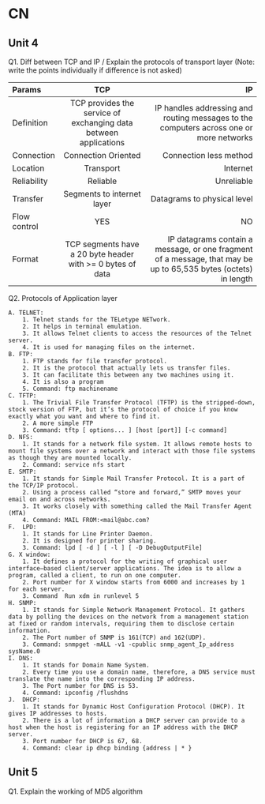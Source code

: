 # CN

## Unit 4

Q1. Diff between TCP and IP / Explain the protocols of transport layer (Note: write the points individually if difference is not asked)

|Params| TCP | IP  |
|:----|:----:|----:|
|Definition|TCP provides the service of exchanging data between applications|IP handles addressing and routing messages to the computers across one or more networks|
|Connection|Connection Oriented|Connection less method|
|Location|Transport|Internet|
|Reliability|Reliable|Unreliable|
|Transfer|Segments to internet layer|Datagrams to physical level|
|Flow control|YES|NO|
|Format|TCP segments have a 20 byte header with >= 0 bytes of data|IP datagrams contain a message, or one fragment of a message, that may be up to 65,535 bytes (octets) in length|

Q2. Protocols of Application layer

    A. TELNET: 
        1. Telnet stands for the TELetype NETwork.
        2. It helps in terminal emulation.
        3. It allows Telnet clients to access the resources of the Telnet server. 
        4. It is used for managing files on the internet. 
    B. FTP:
        1. FTP stands for file transfer protocol. 
        2. It is the protocol that actually lets us transfer files. 
        3. It can facilitate this between any two machines using it.
        4. It is also a program
        5. Command: ftp machinename
    C. TFTP:
        1. The Trivial File Transfer Protocol (TFTP) is the stripped-down, stock version of FTP, but it’s the protocol of choice if you know exactly what you want and where to find it.
        2. A more simple FTP
        3. Command: tftp [ options... ] [host [port]] [-c command]
    D. NFS:
        1. It stands for a network file system. It allows remote hosts to mount file systems over a network and interact with those file systems as though they are mounted locally. 
        2. Command: service nfs start
    E. SMTP:
        1. It stands for Simple Mail Transfer Protocol. It is a part of the TCP/IP protocol. 
        2. Using a process called “store and forward,” SMTP moves your email on and across networks.
        3. It works closely with something called the Mail Transfer Agent (MTA)
        4. Command: MAIL FROM:<mail@abc.com?
    F.  LPD:
        1. It stands for Line Printer Daemon. 
        2. It is designed for printer sharing.
        3. Command: lpd [ -d ] [ -l ] [ -D DebugOutputFile]
    G. X window:
        1. It defines a protocol for the writing of graphical user interface–based client/server applications. The idea is to allow a program, called a client, to run on one computer. 
        2. Port number for X window starts from 6000 and increases by 1 for each server.
        3. Command  Run xdm in runlevel 5
    H. SNMP:
        1. It stands for Simple Network Management Protocol. It gathers data by polling the devices on the network from a management station at fixed or random intervals, requiring them to disclose certain information.
        2. The Port number of SNMP is 161(TCP) and 162(UDP). 
        3. Command: snmpget -mALL -v1 -cpublic snmp_agent_Ip_address sysName.0
    I. DNS:
        1. It stands for Domain Name System. 
        2. Every time you use a domain name, therefore, a DNS service must translate the name into the corresponding IP address.
        3. The Port number for DNS is 53.
        4. Command: ipconfig /flushdns
    J.  DHCP:
        1. It stands for Dynamic Host Configuration Protocol (DHCP). It gives IP addresses to hosts.
        2. There is a lot of information a DHCP server can provide to a host when the host is registering for an IP address with the DHCP server.
        3. Port number for DHCP is 67, 68.
        4. Command: clear ip dhcp binding {address | * }

## Unit 5

Q1. Explain the working of MD5 algorithm
